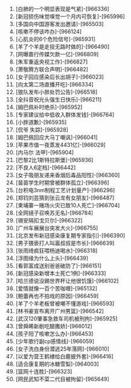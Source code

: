 
1. [白肺的一个明显表现是气紧]-[966336]
1. [新冠损伤味觉嗅觉一个月内可恢复]-[965996]
1. [多国向中国游客发出邀请]-[965503]
1. [咳嗽不停该咋办]-[966124]
1. [心肌炎的6个危险信号]-[965931]
1. [羊了个羊是走投无路时做的]-[966490]
1. [网曝嘉行传媒欠款一亿]-[966809]
1. [朱军重返央视工作]-[966827]
1. [萧敬腾方联合声明]-[966482]
1. [女子回应感染后长出胡子]-[966023]
1. [向太第二场直播开吃]-[966334]
1. [狼队发布小胖处罚公告]-[966518]
1. [全抖音祝光头强生日快乐]-[966211]
1. [姆巴佩补时绝杀]-[965952]
1. [专家建议给中低收入群体发钱]-[966764]
1. [小胖道歉]-[965935]
1. [侃爷 失踪]-[965928]
1. [姆巴佩回应大马丁嘲讽]-[966041]
1. [苹果市值一夜蒸发4431亿]-[966029]
1. [内马尔 法甲]-[965904]
1. [巴黎2比1斯特拉斯堡]-[965936]
1. [不良人6定档]-[966442]
1. [女子吸朋友递来香烟后毒品阳性]-[966360]
1. [苗苗学生时期曾被群体孤立]-[966396]
1. [台积电3nm制程工艺计划量产]-[966296]
1. [郑钧刘芸猜到张云龙有女朋友]-[966487]
1. [柬埔寨一赌场火灾已致10人死亡]-[966704]
1. [全网镜子召唤苏无名]-[966784]
1. [锡安隔扣戈贝尔]-[966322]
1. [广州车展展台突发大火]-[966755]
1. [北京发布新冠感染康复期专家指引]-[966390]
1. [男子猥亵打人叫嚣叔叔是市长]-[966639]
1. [张雨绮疯狂喂杨迪喝水]-[966318]
1. [浮图缘为什么上头]-[966439]
1. [看郭富成送别爸爸破防了]-[966151]
1. [新冠感染新增本土死亡1例]-[966333]
1. [哈兰德说没踢世界杯让他很饥饿]-[966102]
1. [爱情就像一百个苦咖喱]-[965132]
1. [鲍蕾再也不拍戏的原因]-[966459]
1. [羊了个羊老板曾被嘲不懂游戏]-[966593]
1. [林书豪宣布离开广州男篮]-[966542]
1. [武汉120肇事急救车司机被刑拘]-[965925]
1. [曾舜晞新剧吃醋撒娇]-[966012]
1. [孩子阳了咳嗽怎么办]-[966453]
1. [少年歌行副cp感情线]-[966059]
1. [女子洗白身份潜逃25年落网]-[966010]
1. [以爱为营王鹤棣给白鹿披外套]-[966416]
1. [适合康复期的冰糖雪梨]-[964003]
1. [篮网十连胜]-[966323]
1. [网民武知不菜二代目被拘留]-[965649]